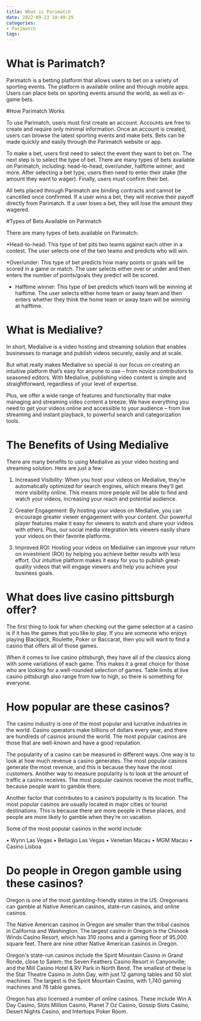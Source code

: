 ```yaml
---
title: What is Parimatch
date: 2022-09-23 18:49:29
categories:
- Parimatch
tags:
---
```



#  What is Parimatch?

Parimatch is a betting platform that allows users to bet on a variety of sporting events. The platform is available online and through mobile apps. Users can place bets on sporting events around the world, as well as in-game bets.

#How Parimatch Works

To use Parimatch, users must first create an account. Accounts are free to create and require only minimal information. Once an account is created, users can browse the latest sporting events and make bets. Bets can be made quickly and easily through the Parimatch website or app.

To make a bet, users first need to select the event they want to bet on. The next step is to select the type of bet. There are many types of bets available on Parimatch, including: head-to-head, over/under, halftime winner, and more. After selecting a bet type, users then need to enter their stake (the amount they want to wager). Finally, users must confirm their bet.

All bets placed through Parimatch are binding contracts and cannot be cancelled once confirmed. If a user wins a bet, they will receive their payoff directly from Parimatch. If a user loses a bet, they will lose the amount they wagered.

#Types of Bets Available on Parimatch

There are many types of bets available on Parimatch:

*Head-to-head: This type of bet pits two teams against each other in a contest. The user selects one of the two teams and predicts who will win.

*Over/under: This type of bet predicts how many points or goals will be scored in a game or match. The user selects either over or under and then enters the number of points/goals they predict will be scored.

* Halftime winner: This type of bet predicts which team will be winning at halftime. The user selects either home team or away team and then enters whether they think the home team or away team will be winning at halftime.

#  What is Medialive?

In short, Medialive is a video hosting and streaming solution that enables businesses to manage and publish videos securely, easily and at scale.

But what really makes Medialive so special is our focus on creating an intuitive platform that’s easy for anyone to use – from novice contributors to seasoned editors. With Medialive, publishing video content is simple and straightforward, regardless of your level of expertise.

Plus, we offer a wide range of features and functionality that make managing and streaming video content a breeze. We have everything you need to get your videos online and accessible to your audience – from live streaming and instant playback, to powerful search and categorization tools.

 #  The Benefits of Using Medialive

There are many benefits to using Medialive as your video hosting and streaming solution. Here are just a few:

1. Increased Visibility: When you host your videos on Medialive, they’re automatically optimized for search engines, which means they’ll get more visibility online. This means more people will be able to find and watch your videos, increasing your reach and potential audience.

2. Greater Engagement: By hosting your videos on Medialive, you can encourage greater viewer engagement with your content. Our powerful player features make it easy for viewers to watch and share your videos with others. Plus, our social media integration lets viewers easily share your videos on their favorite platforms.

3. Improved ROI: Hosting your videos on Medialive can improve your return on investment (ROI) by helping you achieve better results with less effort. Our intuitive platform makes it easy for you to publish great-quality videos that will engage viewers and help you achieve your business goals.

#  What does live casino pittsburgh offer?

The first thing to look for when checking out the game selection at a casino is if it has the games that you like to play. If you are someone who enjoys playing Blackjack, Roulette, Poker or Baccarat, then you will want to find a casino that offers all of those games. 

When it comes to live casino pittsburgh, they have all of the classics along with some variations of each game. This makes it a great choice for those who are looking for a well-rounded selection of games. Table limits at live casino pittsburgh also range from low to high, so there is something for everyone.

#  How popular are these casinos?

The casino industry is one of the most popular and lucrative industries in the world. Casino operators make billions of dollars every year, and there are hundreds of casinos around the world. The most popular casinos are those that are well-known and have a good reputation.

The popularity of a casino can be measured in different ways. One way is to look at how much revenue a casino generates. The most popular casinos generate the most revenue, and this is because they have the most customers. Another way to measure popularity is to look at the amount of traffic a casino receives. The most popular casinos receive the most traffic, because people want to gamble there.

Another factor that contributes to a casino’s popularity is its location. The most popular casinos are usually located in major cities or tourist destinations. This is because there are more people in these places, and people are more likely to gamble when they’re on vacation.

Some of the most popular casinos in the world include:

• Wynn Las Vegas
• Bellagio Las Vegas
• Venetian Macau
• MGM Macau
• Casino Lisboa

#  Do people in Oregon gamble using these casinos?

Oregon is one of the most gambling-friendly states in the US. Oregonians can gamble at Native American casinos, state-run casinos, and online casinos.

The Native American casinos in Oregon are smaller than the tribal casinos in California and Washington. The largest casino in Oregon is the Chinook Winds Casino Resort, which has 310 rooms and a gaming floor of 95,000 square feet. There are nine other Native American casinos in Oregon.

Oregon's state-run casinos include the Spirit Mountain Casino in Grand Ronde, close to Salem; the Seven Feathers Casino Resort in Canyonville; and the Mill Casino Hotel & RV Park in North Bend. The smallest of these is the Star Theatre Casino in John Day, with just 12 gaming tables and 50 slot machines. The largest is the Spirit Mountain Casino, with 1,740 gaming machines and 76 table games.

Oregon has also licensed a number of online casinos. These include Win A Day Casino, Slots Million Casino, Planet 7 Oz Casino, Gossip Slots Casino, Desert Nights Casino, and Intertops Poker Room.